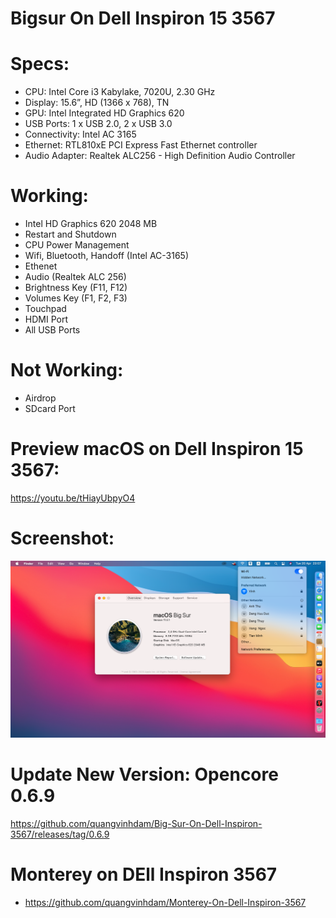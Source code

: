# Bigsur On Dell Inspiron 15 3567

# Specs:
- CPU:	Intel Core i3 Kabylake, 7020U, 2.30 GHz
- Display: 15.6”, HD (1366 x 768), TN
- GPU: Intel Integrated HD Graphics 620
- USB Ports:	1 x USB 2.0, 2 x USB 3.0
- Connectivity: Intel AC 3165
- Ethernet: RTL810xE PCI Express Fast Ethernet controller
- Audio Adapter: Realtek ALC256 - High Definition Audio Controller

# Working:
- Intel HD Graphics 620 2048 MB
- Restart and Shutdown
- CPU Power Management
- Wifi, Bluetooth, Handoff (Intel AC-3165)
- Ethenet 
- Audio (Realtek ALC 256)
- Brightness Key (F11, F12)
- Volumes Key (F1, F2, F3)
- Touchpad
- HDMI Port
- All USB Ports

# Not Working:
- Airdrop
- SDcard Port

# Preview macOS on Dell Inspiron 15 3567:
https://youtu.be/tHiayUbpyO4

# Screenshot:
![macOSBigSur](./images/macOSBigSur.png)



# Update New Version: Opencore 0.6.9
https://github.com/quangvinhdam/Big-Sur-On-Dell-Inspiron-3567/releases/tag/0.6.9

# Monterey on DEll Inspiron 3567
- https://github.com/quangvinhdam/Monterey-On-Dell-Inspiron-3567
